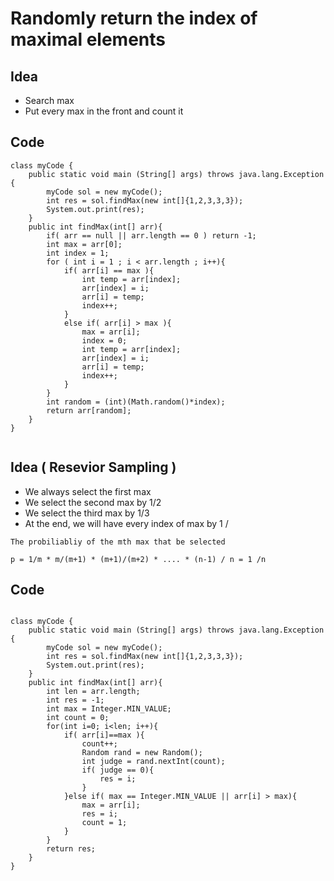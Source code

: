 # Randomly return the index of maximal elements

## Idea 
* Search max 
* Put every max in the front and count it

## Code 

```
class myCode {
    public static void main (String[] args) throws java.lang.Exception {
        myCode sol = new myCode();
        int res = sol.findMax(new int[]{1,2,3,3,3});
        System.out.print(res);
    }
    public int findMax(int[] arr){
        if( arr == null || arr.length == 0 ) return -1;
        int max = arr[0];
        int index = 1;
        for ( int i = 1 ; i < arr.length ; i++){
            if( arr[i] == max ){
                int temp = arr[index];
                arr[index] = i;
                arr[i] = temp;
                index++;
            }
            else if( arr[i] > max ){
                max = arr[i];
                index = 0;
                int temp = arr[index];
                arr[index] = i;
                arr[i] = temp;
                index++;
            }
        }
        int random = (int)(Math.random()*index);
        return arr[random];
    }
}


```


## Idea ( Resevior Sampling )
* We always select the first max
* We select the second max by 1/2 
* We select the third max by 1/3
* At the end, we will have every index of max by 1 /

```
The probiliabliy of the mth max that be selected

p = 1/m * m/(m+1) * (m+1)/(m+2) * .... * (n-1) / n = 1 /n 

```

## Code 

```

class myCode {
    public static void main (String[] args) throws java.lang.Exception {
        myCode sol = new myCode();
        int res = sol.findMax(new int[]{1,2,3,3,3});
        System.out.print(res);
    }
    public int findMax(int[] arr){
        int len = arr.length;
        int res = -1;
        int max = Integer.MIN_VALUE;
        int count = 0;
        for(int i=0; i<len; i++){
            if( arr[i]==max ){
                count++;
                Random rand = new Random();
                int judge = rand.nextInt(count);
                if( judge == 0){
                    res = i;
                }
            }else if( max == Integer.MIN_VALUE || arr[i] > max){
                max = arr[i];
                res = i;
                count = 1;
            }
        }
        return res;
    }
}



``` 